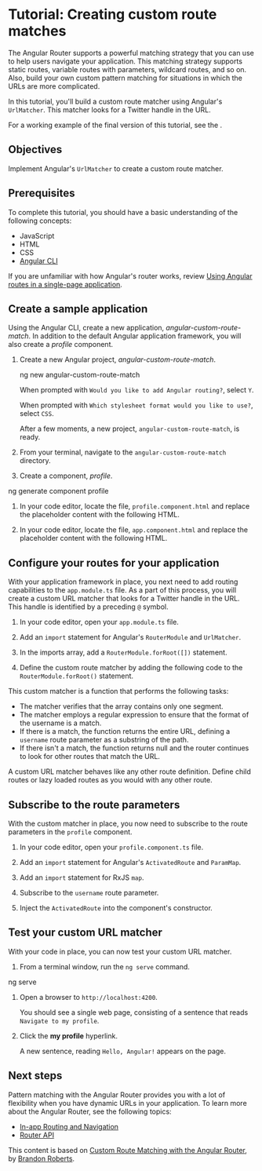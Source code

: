 # Tutorial: Creating custom route matches

The Angular Router supports a powerful matching strategy that you can use to help users navigate your application. This matching strategy supports static routes, variable routes with parameters, wildcard routes, and so on. Also, build your own custom pattern matching for situations in which the URLs are more complicated.

In this tutorial, you'll build a custom route matcher using Angular's `UrlMatcher`. This matcher looks for a Twitter handle in the URL.

For a working example of the final version of this tutorial, see the <live-example></live-example>.

## Objectives

Implement Angular's `UrlMatcher` to create a custom route matcher.

## Prerequisites

To complete this tutorial, you should have a basic understanding of the following concepts:

* JavaScript
* HTML
* CSS
* [Angular CLI](/cli)

If you are unfamiliar with how Angular's router works, review [Using Angular routes in a single-page application](guide/router-tutorial).

## Create a sample application

Using the Angular CLI, create a new application, _angular-custom-route-match_. In addition to the default Angular application framework, you will also create a _profile_ component.

1. Create a new Angular project, _angular-custom-route-match_.

   <code-example language="sh">
   ng new angular-custom-route-match
   </code-example>

   When prompted with `Would you like to add Angular routing?`, select `Y`.

   When prompted with `Which stylesheet format would you like to use?`, select `CSS`.

   After a few moments, a new project, `angular-custom-route-match`, is ready.

1. From your terminal, navigate to the `angular-custom-route-match` directory.

1. Create a component, _profile_.

  <code-example language="sh">
   ng generate component profile
  </code-example>

1. In your code editor, locate the file, `profile.component.html` and replace
   the placeholder content with the following HTML.

   <code-example path="routing-with-urlmatcher/src/app/profile/profile.component.html" header="src/app/profile/profile.component.html"></code-example>

1. In your code editor, locate the file, `app.component.html` and replace
   the placeholder content with the following HTML.

   <code-example path="routing-with-urlmatcher/src/app/app.component.html" header="src/app/app.component.html"></code-example>

## Configure your routes for your application

With your application framework in place, you next need to add routing capabilities to the `app.module.ts` file. As a part of this process, you will create a custom URL matcher that looks for a Twitter handle in the URL. This handle is identified by a preceding `@` symbol.

1. In your code editor, open your `app.module.ts` file.

1. Add an `import` statement for Angular's `RouterModule` and `UrlMatcher`.

   <code-example path="routing-with-urlmatcher/src/app/app.module.ts" header="src/app/app.module.ts" region="import"></code-example>

1. In the imports array, add a `RouterModule.forRoot([])` statement.

   <code-example path="routing-with-urlmatcher/src/app/app.module.ts" header="src/app/app.module.ts" region="imports-array"></code-example>

1. Define the custom route matcher by adding the following code to the `RouterModule.forRoot()` statement.

   <code-example path="routing-with-urlmatcher/src/app/app.module.ts" header="src/app/app.module.ts" region="matcher"></code-example>

This custom matcher is a function that performs the following tasks:

* The matcher verifies that the array contains only one segment.
* The matcher employs a regular expression to ensure that the format of the username is a match.
* If there is a match, the function returns the entire URL, defining a `username` route parameter as a substring of the path.
* If there isn't a match, the function returns null and the router continues to look for other routes that match the URL.

<div class="is-helpful">

A custom URL matcher behaves like any other route definition. Define child routes or lazy loaded routes as you would with any other route.

</div>

## Subscribe to the route parameters

With the custom matcher in place, you now need to subscribe to the route parameters in the `profile` component.

1. In your code editor, open your `profile.component.ts` file.

1. Add an `import` statement for Angular's `ActivatedRoute` and `ParamMap`.

   <code-example path="routing-with-urlmatcher/src/app/profile/profile.component.ts" header="src/app/profile/profile.component.ts" region="activated-route-and-parammap"></code-example>

1. Add an `import` statement for RxJS `map`.

   <code-example path="routing-with-urlmatcher/src/app/profile/profile.component.ts" header="src/app/profile/profile.component.ts" region="rxjs-map"></code-example>

1. Subscribe to the `username` route parameter.

   <code-example path="routing-with-urlmatcher/src/app/profile/profile.component.ts" header="src/app/profile/profile.component.ts" region="subscribe"></code-example>

1. Inject the `ActivatedRoute` into the component's constructor.

   <code-example path="routing-with-urlmatcher/src/app/profile/profile.component.ts" header="src/app/profile/profile.component.ts" region="activatedroute"></code-example>

## Test your custom URL matcher

With your code in place, you can now test your custom URL matcher.

1. From a terminal window, run the `ng serve` command.

  <code-example language="sh">
   ng serve
  </code-example>

1. Open a browser to `http://localhost:4200`.

   You should see a single web page, consisting of a sentence that reads `Navigate to my profile`.

1. Click the **my profile** hyperlink.

   A new sentence, reading `Hello, Angular!` appears on the page.

## Next steps

Pattern matching with the Angular Router provides you with a lot of flexibility when you have dynamic URLs in your application. To learn more about the Angular Router,  see the following topics:

* [In-app Routing and Navigation](/guide/router)
* [Router API](/api/router)

<div class="alert is-helpful">

This content is based on [Custom Route Matching with the Angular Router](https://medium.com/@brandontroberts/custom-route-matching-with-the-angular-router-fbdd48665483), by [Brandon Roberts](https://twitter.com/brandontroberts).

</div>
